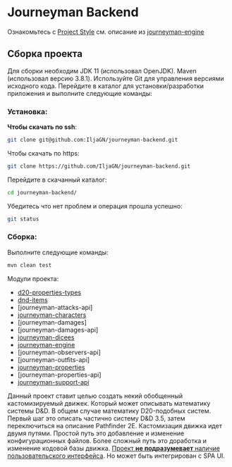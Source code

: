 Journeyman Backend
============================================================

Ознакомьтесь с [Project Style](doc/ref/project_style.md) см. описание
из [journeyman-engine](journeyman-engine/readme.md)

Сборка проекта
------------------------------------------------------------

Для сборки необходим JDK 11 (использовал OpenJDK). Maven (использовал версию 3.8.1). Используйте Git
для управления версиями исходного кода. Перейдите в каталог для установки/разработки
приложения и выполните следующие команды:

### Установка: ###

**Чтобы скачать по ssh**:
```bash
git clone git@github.com:IljaGN/journeyman-backend.git
```

Чтобы скачать по https:
```bash
git clone https://github.com/IljaGN/journeyman-backend.git
```

Перейдите в скачанный каталог:
```bash
cd journeyman-backend/
```

Убедитесь что нет проблем и операция прошла успешно:
```bash
git status
```

### Сборка: ###

Выполните следующие команды:
```bash
mvn clean test
```

Модули проекта:
- [d20-properties-types](d20-properties-types/readme.md)
- [dnd-items](dnd-items/readme.md)
- [journeyman-attacks-api]
- [journeyman-characters](journeyman-characters/readme.md)
- [journeyman-damages]
- [journeyman-damages-api]
- [journeyman-dicees](journeyman-dicees/readme.md)
- [journeyman-engine](journeyman-engine/readme.md)
- [journeyman-observers-api] <!-- (journeyman-observers-api/readme.md) -->
- [journeyman-outfits-api] <!-- (journeyman-outfits-api/readme.md) -->
- [journeyman-properties](journeyman-properties/readme.md)
- [journeyman-properties-api] <!-- (journeyman-properties-api/readme.md) -->
- [journeyman-support-api](journeyman-support-api/readme.md)

Данный проект ставит целью создать некий обобщенный кастомизируемый движек. Который может описывать
математику системы D&D. В общем случае математику D20-подобных систем. Первый шаг это описать
частично систему D&D 3.5, затем переключиться на описание Pathfinder 2E. Кастомизация движка идет
двумя путями. Простой путь это добавление и изменение конфигурационных файлов. Более сложный путь
это доработка и изменение кодовой базы движка. <ins>Проект **не подразумевает** наличие
пользовательского интерфейса</ins>. Но может быть интегрирован c SPA UI.